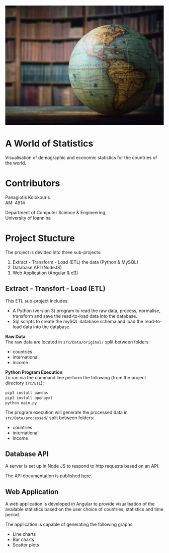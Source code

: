![Alt text](Angular/src/assets/images/Globe.jpg?raw=true)

# A World of Statistics
Visualisation of demographic and economic statistics for the countries of the world.

# Contributors
Panagiotis Kolokouris  
AM: 4914  

Department of Computer Science & Engineering,  
University of Ioannina

# Project Stucture
The project is devided into three sub-projects:
1. Extract - Transform - Load (ETL) the data (Python & MySQL)
2. Database API (NodeJS)
3. Web Application (Angular & d3)

## Extract - Transfort - Load (ETL)
This ETL sub-project includes:

* A Python (version 3) program to read the raw data, process, normalise, transform and save the read-to-load data into the database.
* Sql scripts to create the mySQL database schema and load the read-to-load data into the database.

**Raw Data**  
The raw data are located in `src/Data/original/` split between folders:
* countries
* international
* income

**Python Program Execution**  
To run via the command line perform the following (from the project directory `src/ETL`):
```
pip3 install pandas
pip3 install openpyxl
python main.py
```

The program execution will generate the processed data in `src/Data/processed/` split between folders:
* countries
* international
* income

## Database API
A server is set up in Node JS to respond to http requests based on an API.

The API documentation is published [here](https://documenter.getpostman.com/view/25718180/2s93kxd6vE).

## Web Application
A web application is developed in Angular to provide visualisation of the available statistics based on the user choice of countries, statistics and time period.

The application is capable of generating the following graphs:
* Line charts
* Bar charts
* Scatter plots